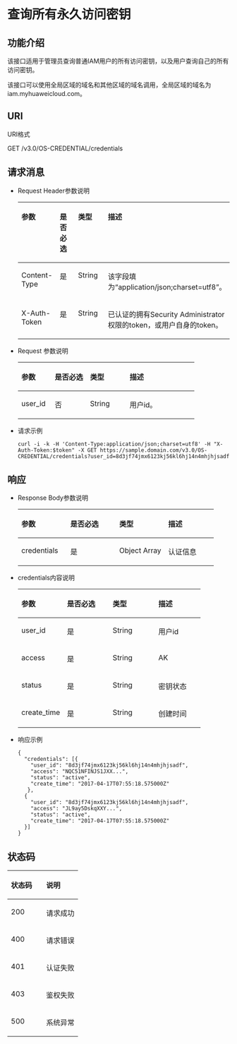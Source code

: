 # 查询所有永久访问密钥<a name="iam_03_0003"></a>

## 功能介绍<a name="s37f73fa9234e41d3aee73c75a47eabba"></a>

该接口适用于管理员查询普通IAM用户的所有访问密钥，以及用户查询自己的所有访问密钥。

该接口可以使用全局区域的域名和其他区域的域名调用，全局区域的域名为iam.myhuaweicloud.com。

## URI<a name="s6da80212b87341a6b73b416e9ceede6d"></a>

URI格式

GET /v3.0/OS-CREDENTIAL/credentials

## 请求消息<a name="s926b2080db4b47cc9d4dbc9ec412dcf1"></a>

-   Request Header参数说明

    <a name="tcca7117b1c2545d986645420ee8f54a5"></a>
    <table><thead align="left"><tr id="r07376d92a1ee46a18f3360824eed2f9b"><th class="cellrowborder" valign="top" width="18.89%" id="mcps1.1.5.1.1"><p id="af118850a64de44e2b010fed5065e5707"><a name="af118850a64de44e2b010fed5065e5707"></a><a name="af118850a64de44e2b010fed5065e5707"></a>参数</p>
    </th>
    <th class="cellrowborder" valign="top" width="19.99%" id="mcps1.1.5.1.2"><p id="zh-cn_topic_0056596910_p253072461917"><a name="zh-cn_topic_0056596910_p253072461917"></a><a name="zh-cn_topic_0056596910_p253072461917"></a>是否必选</p>
    </th>
    <th class="cellrowborder" valign="top" width="22.49%" id="mcps1.1.5.1.3"><p id="ab2fc6c7c0f5d4d7e903959655b885c0d"><a name="ab2fc6c7c0f5d4d7e903959655b885c0d"></a><a name="ab2fc6c7c0f5d4d7e903959655b885c0d"></a>类型</p>
    </th>
    <th class="cellrowborder" valign="top" width="38.629999999999995%" id="mcps1.1.5.1.4"><p id="zh-cn_topic_0056596910_p953052415195"><a name="zh-cn_topic_0056596910_p953052415195"></a><a name="zh-cn_topic_0056596910_p953052415195"></a>描述</p>
    </th>
    </tr>
    </thead>
    <tbody><tr id="r156b58bbc6044c8dacb4280d5d476f27"><td class="cellrowborder" valign="top" width="18.89%" headers="mcps1.1.5.1.1 "><p id="a70d12cc0284a4cea9ed5e4d1f8091d84"><a name="a70d12cc0284a4cea9ed5e4d1f8091d84"></a><a name="a70d12cc0284a4cea9ed5e4d1f8091d84"></a>Content-Type</p>
    </td>
    <td class="cellrowborder" valign="top" width="19.99%" headers="mcps1.1.5.1.2 "><p id="a44eac6e555cc405c84239ee7423f313e"><a name="a44eac6e555cc405c84239ee7423f313e"></a><a name="a44eac6e555cc405c84239ee7423f313e"></a>是</p>
    </td>
    <td class="cellrowborder" valign="top" width="22.49%" headers="mcps1.1.5.1.3 "><p id="zh-cn_topic_0056596910_p125301245191"><a name="zh-cn_topic_0056596910_p125301245191"></a><a name="zh-cn_topic_0056596910_p125301245191"></a>String</p>
    </td>
    <td class="cellrowborder" valign="top" width="38.629999999999995%" headers="mcps1.1.5.1.4 "><p id="zh-cn_topic_0056596910_p185305242199"><a name="zh-cn_topic_0056596910_p185305242199"></a><a name="zh-cn_topic_0056596910_p185305242199"></a>该字段填为<span class="parmvalue" id="parmvalue3878171118187"><a name="parmvalue3878171118187"></a><a name="parmvalue3878171118187"></a>“application/json;charset=utf8”</span>。</p>
    </td>
    </tr>
    <tr id="row8272143315810"><td class="cellrowborder" valign="top" width="18.89%" headers="mcps1.1.5.1.1 "><p id="p783912371286"><a name="p783912371286"></a><a name="p783912371286"></a>X-Auth-Token</p>
    </td>
    <td class="cellrowborder" valign="top" width="19.99%" headers="mcps1.1.5.1.2 "><p id="p168391237582"><a name="p168391237582"></a><a name="p168391237582"></a>是</p>
    </td>
    <td class="cellrowborder" valign="top" width="22.49%" headers="mcps1.1.5.1.3 "><p id="p08394371814"><a name="p08394371814"></a><a name="p08394371814"></a>String</p>
    </td>
    <td class="cellrowborder" valign="top" width="38.629999999999995%" headers="mcps1.1.5.1.4 "><p id="p1867119457257"><a name="p1867119457257"></a><a name="p1867119457257"></a>已认证的拥有Security Administrator权限的token，或用户自身的token。</p>
    </td>
    </tr>
    </tbody>
    </table>

-   Request 参数说明

    <a name="t0cc84c02310f4e9ead62efd457aee291"></a>
    <table><thead align="left"><tr id="r3dedc45671b342c18a7f17a5959c2c6d"><th class="cellrowborder" valign="top" width="18.89%" id="mcps1.1.5.1.1"><p id="a32881b797ceb4fd7bd9d1e95689a4b18"><a name="a32881b797ceb4fd7bd9d1e95689a4b18"></a><a name="a32881b797ceb4fd7bd9d1e95689a4b18"></a>参数</p>
    </th>
    <th class="cellrowborder" valign="top" width="19.99%" id="mcps1.1.5.1.2"><p id="ab36ba8846cb94d62b7f5d8b60b38ea6e"><a name="ab36ba8846cb94d62b7f5d8b60b38ea6e"></a><a name="ab36ba8846cb94d62b7f5d8b60b38ea6e"></a>是否必选</p>
    </th>
    <th class="cellrowborder" valign="top" width="22.43%" id="mcps1.1.5.1.3"><p id="zh-cn_topic_0056596910_p317413396472"><a name="zh-cn_topic_0056596910_p317413396472"></a><a name="zh-cn_topic_0056596910_p317413396472"></a>类型</p>
    </th>
    <th class="cellrowborder" valign="top" width="38.690000000000005%" id="mcps1.1.5.1.4"><p id="a47c280f6407e4eb9aa2aea4f0a17fe5f"><a name="a47c280f6407e4eb9aa2aea4f0a17fe5f"></a><a name="a47c280f6407e4eb9aa2aea4f0a17fe5f"></a>描述</p>
    </th>
    </tr>
    </thead>
    <tbody><tr id="r954d63fb5ea74e1ab584dcaf2647bbb6"><td class="cellrowborder" valign="top" width="18.89%" headers="mcps1.1.5.1.1 "><p id="a48ec5a0484d541f8bea4918148ba5196"><a name="a48ec5a0484d541f8bea4918148ba5196"></a><a name="a48ec5a0484d541f8bea4918148ba5196"></a>user_id</p>
    </td>
    <td class="cellrowborder" valign="top" width="19.99%" headers="mcps1.1.5.1.2 "><p id="a44e8a16c13df423fbc01aa468913ccb3"><a name="a44e8a16c13df423fbc01aa468913ccb3"></a><a name="a44e8a16c13df423fbc01aa468913ccb3"></a>否</p>
    </td>
    <td class="cellrowborder" valign="top" width="22.43%" headers="mcps1.1.5.1.3 "><p id="a9555d192db1640e9bef878d59d74fbfe"><a name="a9555d192db1640e9bef878d59d74fbfe"></a><a name="a9555d192db1640e9bef878d59d74fbfe"></a>String</p>
    </td>
    <td class="cellrowborder" valign="top" width="38.690000000000005%" headers="mcps1.1.5.1.4 "><p id="zh-cn_topic_0056596910_p21894397479"><a name="zh-cn_topic_0056596910_p21894397479"></a><a name="zh-cn_topic_0056596910_p21894397479"></a>用户id。</p>
    </td>
    </tr>
    </tbody>
    </table>


-   请求示例

    ```
    curl -i -k -H 'Content-Type:application/json;charset=utf8' -H "X-Auth-Token:$token" -X GET https://sample.domain.com/v3.0/OS-CREDENTIAL/credentials?user_id=8d3jf74jmx6123kj56kl6hj14n4mhjhjsadf
    ```


## 响应<a name="s987a5f64dbf0425e90492e131d91dd6f"></a>

-   Response Body参数说明

    <a name="t71075bd9372146418f36f309206d546d"></a>
    <table><thead align="left"><tr id="rf7ba2ad3ea734fb189aae9eb6784fd91"><th class="cellrowborder" valign="top" width="25%" id="mcps1.1.5.1.1"><p id="ad370c33f356448bcb31af8e0a47fa4a7"><a name="ad370c33f356448bcb31af8e0a47fa4a7"></a><a name="ad370c33f356448bcb31af8e0a47fa4a7"></a>参数</p>
    </th>
    <th class="cellrowborder" valign="top" width="25%" id="mcps1.1.5.1.2"><p id="a6b1db5c43430453cb2cfcfc6d048dfed"><a name="a6b1db5c43430453cb2cfcfc6d048dfed"></a><a name="a6b1db5c43430453cb2cfcfc6d048dfed"></a>是否必选</p>
    </th>
    <th class="cellrowborder" valign="top" width="25%" id="mcps1.1.5.1.3"><p id="a7ad7e600531b40b3a8555205463593d3"><a name="a7ad7e600531b40b3a8555205463593d3"></a><a name="a7ad7e600531b40b3a8555205463593d3"></a>类型</p>
    </th>
    <th class="cellrowborder" valign="top" width="25%" id="mcps1.1.5.1.4"><p id="ade5bee541a32463fa7012f60fcb3f63d"><a name="ade5bee541a32463fa7012f60fcb3f63d"></a><a name="ade5bee541a32463fa7012f60fcb3f63d"></a>描述</p>
    </th>
    </tr>
    </thead>
    <tbody><tr id="rf579990aecad486eac8bb7dfe74d6b74"><td class="cellrowborder" valign="top" width="25%" headers="mcps1.1.5.1.1 "><p id="a278f9d3ee45e4fb8a3cc5936ff19051c"><a name="a278f9d3ee45e4fb8a3cc5936ff19051c"></a><a name="a278f9d3ee45e4fb8a3cc5936ff19051c"></a>credentials</p>
    </td>
    <td class="cellrowborder" valign="top" width="25%" headers="mcps1.1.5.1.2 "><p id="aca41c717ac524f31a56378a2c8c4f51f"><a name="aca41c717ac524f31a56378a2c8c4f51f"></a><a name="aca41c717ac524f31a56378a2c8c4f51f"></a>是</p>
    </td>
    <td class="cellrowborder" valign="top" width="25%" headers="mcps1.1.5.1.3 "><p id="ac04d3c547d714a10b2f62d91aa41f664"><a name="ac04d3c547d714a10b2f62d91aa41f664"></a><a name="ac04d3c547d714a10b2f62d91aa41f664"></a>Object Array</p>
    </td>
    <td class="cellrowborder" valign="top" width="25%" headers="mcps1.1.5.1.4 "><p id="a6411ff72d5ba4ea8ab677dc86ec0cced"><a name="a6411ff72d5ba4ea8ab677dc86ec0cced"></a><a name="a6411ff72d5ba4ea8ab677dc86ec0cced"></a>认证信息</p>
    </td>
    </tr>
    </tbody>
    </table>

-   credentials内容说明

    <a name="t157a41ad55344766b92133f6d3f67e5a"></a>
    <table><thead align="left"><tr id="r9d3a37aba7ce462182a7cd0239930a7a"><th class="cellrowborder" valign="top" width="25%" id="mcps1.1.5.1.1"><p id="zh-cn_topic_0056596910_p320143315838"><a name="zh-cn_topic_0056596910_p320143315838"></a><a name="zh-cn_topic_0056596910_p320143315838"></a>参数</p>
    </th>
    <th class="cellrowborder" valign="top" width="25%" id="mcps1.1.5.1.2"><p id="ac1c056f03f83468cb805ca9df721dbe0"><a name="ac1c056f03f83468cb805ca9df721dbe0"></a><a name="ac1c056f03f83468cb805ca9df721dbe0"></a>是否必选</p>
    </th>
    <th class="cellrowborder" valign="top" width="25%" id="mcps1.1.5.1.3"><p id="zh-cn_topic_0056596910_p83862915838"><a name="zh-cn_topic_0056596910_p83862915838"></a><a name="zh-cn_topic_0056596910_p83862915838"></a>类型</p>
    </th>
    <th class="cellrowborder" valign="top" width="25%" id="mcps1.1.5.1.4"><p id="af0bf232ddbc7479499019d16557db9a0"><a name="af0bf232ddbc7479499019d16557db9a0"></a><a name="af0bf232ddbc7479499019d16557db9a0"></a>描述</p>
    </th>
    </tr>
    </thead>
    <tbody><tr id="rc7cc77854d024936aac9b583cfda4fe5"><td class="cellrowborder" valign="top" width="25%" headers="mcps1.1.5.1.1 "><p id="a224f3f82590742e88e3374ce148016c1"><a name="a224f3f82590742e88e3374ce148016c1"></a><a name="a224f3f82590742e88e3374ce148016c1"></a>user_id</p>
    </td>
    <td class="cellrowborder" valign="top" width="25%" headers="mcps1.1.5.1.2 "><p id="zh-cn_topic_0056596910_p980353615838"><a name="zh-cn_topic_0056596910_p980353615838"></a><a name="zh-cn_topic_0056596910_p980353615838"></a>是</p>
    </td>
    <td class="cellrowborder" valign="top" width="25%" headers="mcps1.1.5.1.3 "><p id="af45ccde870e945cf85ab9f0d752a2280"><a name="af45ccde870e945cf85ab9f0d752a2280"></a><a name="af45ccde870e945cf85ab9f0d752a2280"></a>String</p>
    </td>
    <td class="cellrowborder" valign="top" width="25%" headers="mcps1.1.5.1.4 "><p id="ae308362385a643649affe75a07309253"><a name="ae308362385a643649affe75a07309253"></a><a name="ae308362385a643649affe75a07309253"></a>用户id</p>
    </td>
    </tr>
    <tr id="r64d452b576404dafa65dacd8447b5aaa"><td class="cellrowborder" valign="top" width="25%" headers="mcps1.1.5.1.1 "><p id="ac3da1b0f861f418487ebd046cdb66b88"><a name="ac3da1b0f861f418487ebd046cdb66b88"></a><a name="ac3da1b0f861f418487ebd046cdb66b88"></a>access</p>
    </td>
    <td class="cellrowborder" valign="top" width="25%" headers="mcps1.1.5.1.2 "><p id="a5f47e16e7ea041e89d0d104441960b63"><a name="a5f47e16e7ea041e89d0d104441960b63"></a><a name="a5f47e16e7ea041e89d0d104441960b63"></a>是</p>
    </td>
    <td class="cellrowborder" valign="top" width="25%" headers="mcps1.1.5.1.3 "><p id="a0bddf8bfa6144272b1e177b5309b0a52"><a name="a0bddf8bfa6144272b1e177b5309b0a52"></a><a name="a0bddf8bfa6144272b1e177b5309b0a52"></a>String</p>
    </td>
    <td class="cellrowborder" valign="top" width="25%" headers="mcps1.1.5.1.4 "><p id="aa5f31f411bf14cbd95be31d808218af1"><a name="aa5f31f411bf14cbd95be31d808218af1"></a><a name="aa5f31f411bf14cbd95be31d808218af1"></a>AK</p>
    </td>
    </tr>
    <tr id="r5e51a148bd4e408ca0685564b5cab2e0"><td class="cellrowborder" valign="top" width="25%" headers="mcps1.1.5.1.1 "><p id="a0e433ade2cf44aff83d3c39384ba7099"><a name="a0e433ade2cf44aff83d3c39384ba7099"></a><a name="a0e433ade2cf44aff83d3c39384ba7099"></a>status</p>
    </td>
    <td class="cellrowborder" valign="top" width="25%" headers="mcps1.1.5.1.2 "><p id="acfbaff0b9ac74f40966e3cea0ed2a6d9"><a name="acfbaff0b9ac74f40966e3cea0ed2a6d9"></a><a name="acfbaff0b9ac74f40966e3cea0ed2a6d9"></a>是</p>
    </td>
    <td class="cellrowborder" valign="top" width="25%" headers="mcps1.1.5.1.3 "><p id="a9b62f5a5264a45daa918b775d6a41364"><a name="a9b62f5a5264a45daa918b775d6a41364"></a><a name="a9b62f5a5264a45daa918b775d6a41364"></a>String</p>
    </td>
    <td class="cellrowborder" valign="top" width="25%" headers="mcps1.1.5.1.4 "><p id="p2049184655819"><a name="p2049184655819"></a><a name="p2049184655819"></a>密钥状态</p>
    </td>
    </tr>
    <tr id="r0e1615b25cf94e3f9d31da428fd6f183"><td class="cellrowborder" valign="top" width="25%" headers="mcps1.1.5.1.1 "><p id="a03203c3fd4aa4562be555db0211fb280"><a name="a03203c3fd4aa4562be555db0211fb280"></a><a name="a03203c3fd4aa4562be555db0211fb280"></a>create_time</p>
    </td>
    <td class="cellrowborder" valign="top" width="25%" headers="mcps1.1.5.1.2 "><p id="a4677aaac4a2d4eaa811fd7fc4af15f4c"><a name="a4677aaac4a2d4eaa811fd7fc4af15f4c"></a><a name="a4677aaac4a2d4eaa811fd7fc4af15f4c"></a>是</p>
    </td>
    <td class="cellrowborder" valign="top" width="25%" headers="mcps1.1.5.1.3 "><p id="a0aba3b9c8a554f9785fbd81db65c487e"><a name="a0aba3b9c8a554f9785fbd81db65c487e"></a><a name="a0aba3b9c8a554f9785fbd81db65c487e"></a>String</p>
    </td>
    <td class="cellrowborder" valign="top" width="25%" headers="mcps1.1.5.1.4 "><p id="zh-cn_topic_0056596910_p299581715838"><a name="zh-cn_topic_0056596910_p299581715838"></a><a name="zh-cn_topic_0056596910_p299581715838"></a>创建时间</p>
    </td>
    </tr>
    </tbody>
    </table>

-   响应示例

    ```
    {
      "credentials": [{
        "user_id": "8d3jf74jmx6123kj56kl6hj14n4mhjhjsadf",
        "access": "NQC51NFINJS1JXX...",
        "status": "active",
        "create_time": "2017-04-17T07:55:18.575000Z"
       },
      {
        "user_id": "8d3jf74jmx6123kj56kl6hj14n4mhjhjsadf",
        "access": "JL9ay5DskqXXY...",
        "status": "active",
        "create_time": "2017-04-17T07:55:18.575000Z"
      }]
    }
    ```


## 状态码<a name="sf1bd0a17f1264315a1a57eb5a7071c36"></a>

<a name="t91b628302cf7421e82389201ba4efef3"></a>
<table><thead align="left"><tr id="re0457507a24943248c88a719663a909f"><th class="cellrowborder" valign="top" width="50%" id="mcps1.1.3.1.1"><p id="a15db1e723300498ba8617cc58814d6d6"><a name="a15db1e723300498ba8617cc58814d6d6"></a><a name="a15db1e723300498ba8617cc58814d6d6"></a>状态码</p>
</th>
<th class="cellrowborder" valign="top" width="50%" id="mcps1.1.3.1.2"><p id="a1a5e5610b8214de590cdd018dabefd62"><a name="a1a5e5610b8214de590cdd018dabefd62"></a><a name="a1a5e5610b8214de590cdd018dabefd62"></a>说明</p>
</th>
</tr>
</thead>
<tbody><tr id="ra1cb949214b145a785a6104d2b7c031c"><td class="cellrowborder" valign="top" width="50%" headers="mcps1.1.3.1.1 "><p id="ae777b0ccd79c4a7abd06adbe666cf58d"><a name="ae777b0ccd79c4a7abd06adbe666cf58d"></a><a name="ae777b0ccd79c4a7abd06adbe666cf58d"></a>200</p>
</td>
<td class="cellrowborder" valign="top" width="50%" headers="mcps1.1.3.1.2 "><p id="a2bcab7f854f649bc8340f67c6af52f11"><a name="a2bcab7f854f649bc8340f67c6af52f11"></a><a name="a2bcab7f854f649bc8340f67c6af52f11"></a>请求成功</p>
</td>
</tr>
<tr id="r27baf852d3024d6083962a8e171779d7"><td class="cellrowborder" valign="top" width="50%" headers="mcps1.1.3.1.1 "><p id="a87b2b54aeca74bf0a937231e459e9f82"><a name="a87b2b54aeca74bf0a937231e459e9f82"></a><a name="a87b2b54aeca74bf0a937231e459e9f82"></a>400</p>
</td>
<td class="cellrowborder" valign="top" width="50%" headers="mcps1.1.3.1.2 "><p id="a096326a738fe46e7ab08a31fcafc07bc"><a name="a096326a738fe46e7ab08a31fcafc07bc"></a><a name="a096326a738fe46e7ab08a31fcafc07bc"></a>请求错误</p>
</td>
</tr>
<tr id="r39eef0d38db74d6bbdc97157ff431207"><td class="cellrowborder" valign="top" width="50%" headers="mcps1.1.3.1.1 "><p id="a7d1f83e848ef4251a12c7dea6015c977"><a name="a7d1f83e848ef4251a12c7dea6015c977"></a><a name="a7d1f83e848ef4251a12c7dea6015c977"></a>401</p>
</td>
<td class="cellrowborder" valign="top" width="50%" headers="mcps1.1.3.1.2 "><p id="ac0ff9b21c5e64620b8a4c45cd6f028fb"><a name="ac0ff9b21c5e64620b8a4c45cd6f028fb"></a><a name="ac0ff9b21c5e64620b8a4c45cd6f028fb"></a>认证失败</p>
</td>
</tr>
<tr id="r56e109619204490a8ac60a2823d869a3"><td class="cellrowborder" valign="top" width="50%" headers="mcps1.1.3.1.1 "><p id="ae2eefb749ba14306b62424ca672248dd"><a name="ae2eefb749ba14306b62424ca672248dd"></a><a name="ae2eefb749ba14306b62424ca672248dd"></a>403</p>
</td>
<td class="cellrowborder" valign="top" width="50%" headers="mcps1.1.3.1.2 "><p id="a605e2f64e1da4fc1a570f243a8629758"><a name="a605e2f64e1da4fc1a570f243a8629758"></a><a name="a605e2f64e1da4fc1a570f243a8629758"></a>鉴权失败</p>
</td>
</tr>
<tr id="reb0e6b35be084cfc8ca80c6ff3187ae4"><td class="cellrowborder" valign="top" width="50%" headers="mcps1.1.3.1.1 "><p id="a337aa80f74e34e5f80bd7dfb27912528"><a name="a337aa80f74e34e5f80bd7dfb27912528"></a><a name="a337aa80f74e34e5f80bd7dfb27912528"></a>500</p>
</td>
<td class="cellrowborder" valign="top" width="50%" headers="mcps1.1.3.1.2 "><p id="ae2f7f519962748728723158751d8697f"><a name="ae2f7f519962748728723158751d8697f"></a><a name="ae2f7f519962748728723158751d8697f"></a>系统异常</p>
</td>
</tr>
</tbody>
</table>

